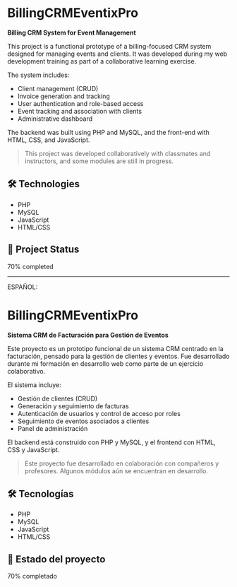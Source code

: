 # BillingCRMEventixPro  
**Billing CRM System for Event Management**

This project is a functional prototype of a billing-focused CRM system designed for managing events and clients. It was developed during my web development training as part of a collaborative learning exercise.

The system includes:
- Client management (CRUD)
- Invoice generation and tracking
- User authentication and role-based access
- Event tracking and association with clients
- Administrative dashboard

The backend was built using PHP and MySQL, and the front-end with HTML, CSS, and JavaScript.

> This project was developed collaboratively with classmates and instructors, and some modules are still in progress.

## 🛠 Technologies
- PHP
- MySQL
- JavaScript
- HTML/CSS

## 🚧 Project Status
70% completed


---

ESPAÑOL:

# BillingCRMEventixPro  
**Sistema CRM de Facturación para Gestión de Eventos**

Este proyecto es un prototipo funcional de un sistema CRM centrado en la facturación, pensado para la gestión de clientes y eventos. Fue desarrollado durante mi formación en desarrollo web como parte de un ejercicio colaborativo.

El sistema incluye:
- Gestión de clientes (CRUD)
- Generación y seguimiento de facturas
- Autenticación de usuarios y control de acceso por roles
- Seguimiento de eventos asociados a clientes
- Panel de administración

El backend está construido con PHP y MySQL, y el frontend con HTML, CSS y JavaScript.

> Este proyecto fue desarrollado en colaboración con compañeros y profesores. Algunos módulos aún se encuentran en desarrollo.

## 🛠 Tecnologías
- PHP
- MySQL
- JavaScript
- HTML/CSS

## 🚧 Estado del proyecto
70% completado

